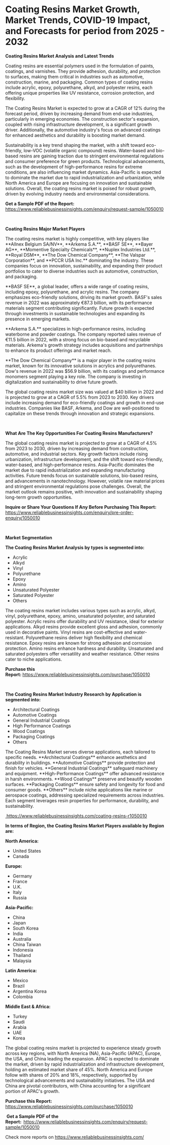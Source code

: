 <p><h1>Coating Resins Market Growth, Market Trends, COVID-19 Impact, and Forecasts for period from 2025 - 2032</h1></p><p><strong>Coating Resins Market Analysis and Latest Trends</strong></p>
<p><p>Coating resins are essential polymers used in the formulation of paints, coatings, and varnishes. They provide adhesion, durability, and protection to surfaces, making them critical in industries such as automotive, construction, marine, and packaging. Common types of coating resins include acrylic, epoxy, polyurethane, alkyd, and polyester resins, each offering unique properties like UV resistance, corrosion protection, and flexibility.</p><p>The Coating Resins Market is expected to grow at a CAGR of 12% during the forecast period, driven by increasing demand from end-use industries, particularly in emerging economies. The construction sector's expansion, coupled with rising infrastructure development, is a significant growth driver. Additionally, the automotive industry's focus on advanced coatings for enhanced aesthetics and durability is boosting market demand.</p><p>Sustainability is a key trend shaping the market, with a shift toward eco-friendly, low-VOC (volatile organic compound) resins. Water-based and bio-based resins are gaining traction due to stringent environmental regulations and consumer preference for green products. Technological advancements, such as the development of high-performance resins for extreme conditions, are also influencing market dynamics. Asia-Pacific is expected to dominate the market due to rapid industrialization and urbanization, while North America and Europe are focusing on innovation and sustainable solutions. Overall, the coating resins market is poised for robust growth, driven by evolving industry needs and environmental considerations.</p></p>
<p><strong>Get a Sample PDF of the Report:&nbsp;</strong> <a href="https://www.reliablebusinessinsights.com/enquiry/request-sample/1050010?utm_campaign=62&utm_medium=2&utm_source=Github&utm_content=ia&utm_term=30012025&utm_id=coating-resins">https://www.reliablebusinessinsights.com/enquiry/request-sample/1050010</a></p>
<p>&nbsp;</p>
<p><strong>Coating Resins Major Market Players</strong></p>
<p><p>The coating resins market is highly competitive, with key players like **Allnex Belgium SA/NV**, **Arkema S.A.**, **BASF SE**, **Bayer AG**, **Momentive Specialty Chemicals**, **Nuplex Industries Ltd.**, **Royal DSM**, **The Dow Chemical Company**, **The Valspar Corporation**, and **PCCR USA Inc.** dominating the industry. These companies focus on innovation, sustainability, and expanding their product portfolios to cater to diverse industries such as automotive, construction, and packaging.</p><p>**BASF SE**, a global leader, offers a wide range of coating resins, including epoxy, polyurethane, and acrylic resins. The company emphasizes eco-friendly solutions, driving its market growth. BASF's sales revenue in 2022 was approximately €87.3 billion, with its performance materials segment contributing significantly. Future growth is expected through investments in sustainable technologies and expanding its presence in emerging markets.</p><p>**Arkema S.A.** specializes in high-performance resins, including waterborne and powder coatings. The company reported sales revenue of €11.5 billion in 2022, with a strong focus on bio-based and recyclable materials. Arkema's growth strategy includes acquisitions and partnerships to enhance its product offerings and market reach.</p><p>**The Dow Chemical Company** is a major player in the coating resins market, known for its innovative solutions in acrylics and polyurethanes. Dow's revenue in 2022 was $56.9 billion, with its coatings and performance monomers segment playing a key role. The company is investing in digitalization and sustainability to drive future growth.</p><p>The global coating resins market size was valued at $40 billion in 2022 and is projected to grow at a CAGR of 5.5% from 2023 to 2030. Key drivers include increasing demand for eco-friendly coatings and growth in end-use industries. Companies like BASF, Arkema, and Dow are well-positioned to capitalize on these trends through innovation and strategic expansions.</p></p>
<p>&nbsp;</p>
<p><strong>What Are The Key Opportunities For Coating Resins Manufacturers?</strong></p>
<p><p>The global coating resins market is projected to grow at a CAGR of 4.5% from 2023 to 2030, driven by increasing demand from construction, automotive, and industrial sectors. Key growth factors include rising urbanization, infrastructure development, and the shift toward eco-friendly, water-based, and high-performance resins. Asia-Pacific dominates the market due to rapid industrialization and expanding manufacturing activities. Future trends focus on sustainable solutions, bio-based resins, and advancements in nanotechnology. However, volatile raw material prices and stringent environmental regulations pose challenges. Overall, the market outlook remains positive, with innovation and sustainability shaping long-term growth opportunities.</p></p>
<p><strong>Inquire or Share Your Questions If Any Before Purchasing This Report:</strong> <a href="https://www.reliablebusinessinsights.com/enquiry/pre-order-enquiry/1050010?utm_campaign=62&utm_medium=2&utm_source=Github&utm_content=ia&utm_term=30012025&utm_id=coating-resins">https://www.reliablebusinessinsights.com/enquiry/pre-order-enquiry/1050010</a></p>
<p>&nbsp;</p>
<p><strong>Market Segmentation</strong></p>
<p><strong>The Coating Resins Market Analysis by types is segmented into:</strong></p>
<p><ul><li>Acrylic</li><li>Alkyd</li><li>Vinyl</li><li>Polyurethane</li><li>Epoxy</li><li>Amino</li><li>Unsaturated Polyester</li><li>Saturated Polyester</li><li>Others</li></ul></p>
<p><p>The coating resins market includes various types such as acrylic, alkyd, vinyl, polyurethane, epoxy, amino, unsaturated polyester, and saturated polyester. Acrylic resins offer durability and UV resistance, ideal for exterior applications. Alkyd resins provide excellent gloss and adhesion, commonly used in decorative paints. Vinyl resins are cost-effective and water-resistant. Polyurethane resins deliver high flexibility and chemical resistance. Epoxy resins are known for strong adhesion and corrosion protection. Amino resins enhance hardness and durability. Unsaturated and saturated polyesters offer versatility and weather resistance. Other resins cater to niche applications.</p></p>
<p><strong>Purchase this Report:&nbsp;</strong><a href="https://www.reliablebusinessinsights.com/purchase/1050010?utm_campaign=62&utm_medium=2&utm_source=Github&utm_content=ia&utm_term=30012025&utm_id=coating-resins">https://www.reliablebusinessinsights.com/purchase/1050010</a></p>
<p>&nbsp;</p>
<p><strong>The Coating Resins Market Industry Research by Application is segmented into:</strong></p>
<p><ul><li>Architectural Coatings</li><li>Automotive Coatings</li><li>General Industrial Coatings</li><li>High Performance Coatings</li><li>Wood Coatings</li><li>Packaging Coatings</li><li>Others</li></ul></p>
<p><p>The Coating Resins Market serves diverse applications, each tailored to specific needs. **Architectural Coatings** enhance aesthetics and durability in buildings. **Automotive Coatings** provide protection and finish for vehicles. **General Industrial Coatings** safeguard machinery and equipment. **High-Performance Coatings** offer advanced resistance in harsh environments. **Wood Coatings** preserve and beautify wooden surfaces. **Packaging Coatings** ensure safety and longevity for food and consumer goods. **Others** include niche applications like marine or aerospace coatings, addressing specialized requirements across industries. Each segment leverages resin properties for performance, durability, and sustainability.</p></p>
<p><a href="https://www.reliablebusinessinsights.com/coating-resins-r1050010?utm_campaign=62&utm_medium=2&utm_source=Github&utm_content=ia&utm_term=30012025&utm_id=coating-resins">&nbsp;https://www.reliablebusinessinsights.com/coating-resins-r1050010</a></p>
<p><strong>In terms of Region, the Coating Resins Market Players available by Region are:</strong></p>
<p>
    <p> <strong> North America: </strong>
        <ul>
            <li>United States</li>
            <li>Canada</li>
        </ul>
        </p> 
    <p> <strong> Europe: </strong>
        <ul>
            <li>Germany</li>
            <li>France</li>
            <li>U.K.</li>
            <li>Italy</li>
            <li>Russia</li>
        </ul>
        </p> 
    <p> <strong> Asia-Pacific: </strong>
        <ul>
            <li>China</li>
            <li>Japan</li>
            <li>South Korea</li>
            <li>India</li>
            <li>Australia</li>
            <li>China Taiwan</li>
            <li>Indonesia</li>
            <li>Thailand</li>
            <li>Malaysia</li>
        </ul>
        </p> 
    <p> <strong> Latin America: </strong>
        <ul>
            <li>Mexico</li>
            <li>Brazil</li>
            <li>Argentina Korea</li>
            <li>Colombia</li>
        </ul>
        </p> 
    <p> <strong> Middle East & Africa: </strong>
        <ul>
            <li>Turkey</li>
            <li>Saudi</li>
            <li>Arabia</li>
            <li>UAE</li>
            <li>Korea</li>
        </ul>
    </p>
    </p>
<p><p>The global coating resins market is projected to experience steady growth across key regions, with North America (NA), Asia-Pacific (APAC), Europe, the USA, and China leading the expansion. APAC is expected to dominate the market, driven by rapid industrialization and infrastructure development, holding an estimated market share of 45%. North America and Europe follow with shares of 20% and 18%, respectively, supported by technological advancements and sustainability initiatives. The USA and China are pivotal contributors, with China accounting for a significant portion of APAC's growth.</p></p>
<p><strong>Purchase this Report: </strong><a href="https://www.reliablebusinessinsights.com/purchase/1050010?utm_campaign=62&utm_medium=2&utm_source=Github&utm_content=ia&utm_term=30012025&utm_id=coating-resins">https://www.reliablebusinessinsights.com/purchase/1050010</a></p>
<p>&nbsp;<strong>Get a Sample PDF of the Report:&nbsp;&nbsp;</strong><a href="https://www.reliablebusinessinsights.com/enquiry/request-sample/1050010?utm_campaign=62&utm_medium=2&utm_source=Github&utm_content=ia&utm_term=30012025&utm_id=coating-resins">https://www.reliablebusinessinsights.com/enquiry/request-sample/1050010</a></p>
<p><strong></strong></p>
<p>Check more reports on <a href="https://www.reliablebusinessinsights.com/?utm_campaign=62&utm_medium=2&utm_source=Github&utm_content=ia&utm_term=30012025&utm_id=coating-resins">https://www.reliablebusinessinsights.com/</a></p>